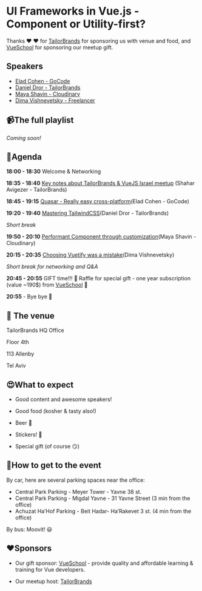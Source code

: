 
# UI Frameworks in Vue.js - Component or Utility-first?

Thanks ❤️ ❤️ for [TailorBrands](https://www.tailorbrands.com/) for sponsoring us with venue and food, and [VueSchool](https://vueschool.io) for sponsoring our meetup gift.

## Speakers

* [Elad Cohen - GoCode](https://www.facebook.com/MarBahur)
* [Daniel Dror - TailorBrands](https://www.facebook.com/daniel.dror.96)
* [Maya Shavin - Cloudinary](https://www.facebook.com/mayashavin/)
* [Dima Vishnevetsky - Freelancer](https://www.facebook.com/dimshik100)

## 📹The full playlist

*Coming soon!*

## 📆Agenda

**18:00 - 18:30** Welcome & Networking

**18:35 - 18:40** [Key notes about TailorBrands & VueJS Israel meetup](https://drive.google.com/file/d/1t4hc-qdaaSXr3jMrdZUsYkt9X_KM33TN/view?usp=sharing) (Shahar Avigezer - TailorBrands)

**18:45 - 19:15** [Quasar - Really easy cross-platform](https://docs.google.com/presentation/d/1Cw7Qc0-FLrUHkVybIAtKTIsb3nyxwyeJpsvsl4PhSu4/edit?usp=sharing)(Elad Cohen - GoCode)

**19:20 - 19:40** [Mastering TailwindCSS](https://drive.google.com/file/d/1o10voMGOpAKriDPuDzmcWF2e0ma26Vmn/view?usp=sharing)(Daniel Dror - TailorBrands)

_Short break_

**19:50 - 20:10** [Performant Component through customization](https://slides.com/mayashavin/performant-component-library)(Maya Shavin - Cloudinary)

**20:15 - 20:35** [Choosing Vuetify was a mistake](https://slides.com/dimshik/choosing-vuetify-was-a-mistake)(Dima Vishnevetsky)

_Short break for networking and Q&A_

**20:45 - 20:55** GIFT time!!! 🎁 Raffle for special gift - one year subscription (value ~190$) from [VueSchool](https://vueschool.io) 🎁

**20:55** - Bye bye 🖖

## 🏢 The venue

TailorBrands HQ Office

Floor 4th

113 Allenby

Tel Aviv

## 😍What to expect

* Good content and awesome speakers!

* Good food (kosher & tasty also!)

* Beer 🍺

* Stickers! 🤩

* Special gift (of course 😏)

## 📍How to get to the event

By car, here are several parking spaces near the office:

* Central Park Parking - Meyer Tower - Yavne 38 st.
* Central Park Parking - Migdal Yavne - 31 Yavne Street (3 min from the office)
* Achuzat Ha’Hof Parking - Beit Hadar- Ha’Rakevet 3 st. (4 min from the office)

By bus: Moovit! 😃

## ❤️Sponsors

- Our gift sponsor: [VueSchool](https://vueschool.io) - provide quality and affordable learning & training for Vue developers.

- Our meetup host: [TailorBrands](https://www.tailorbrands.com/)
